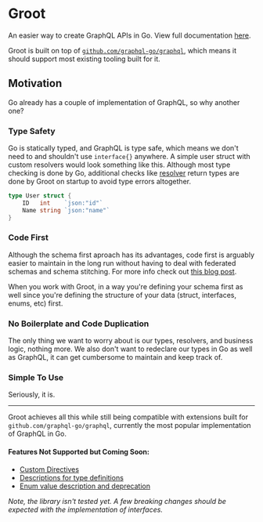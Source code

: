 # Groot

An easier way to create GraphQL APIs in Go. View full documentation [here](https://groot.shreyas44.com).

Groot is built on top of [`github.com/graphql-go/graphql`](https://github.com/graphql-go/graphql), which means it should support most existing tooling built for it.

## Motivation

Go already has a couple of implementation of GraphQL, so why another one?

### Type Safety

Go is statically typed, and GraphQL is type safe, which means we don't need to and shouldn't use `interface{}` anywhere. A simple user struct with custom resolvers would look something like this. Although most type checking is done by Go, additional checks like [resolver](./type-definitions/field-resolvers) return types are done by Groot on startup to avoid type errors altogether.

```go
type User struct {
	ID   int    `json:"id"`
	Name string `json:"name"`
}
```

### Code First

Although the schema first aproach has its advantages, code first is arguably easier to maintain in the long run without having to deal with federated schemas and schema stitching. For more info check out [this blog post](https://blog.logrocket.com/code-first-vs-schema-first-development-graphql/).

When you work with Groot, in a way you're defining your schema first as well since you're defining the structure of your data (struct, interfaces, enums, etc) first.

### No Boilerplate and Code Duplication

The only thing we want to worry about is our types, resolvers, and business logic, nothing more. We also don't want to redeclare our types in Go as well as GraphQL, it can get cumbersome to maintain and keep track of.

### Simple To Use

Seriously, it is.

---

Groot achieves all this while still being compatible with extensions built for `github.com/graphql-go/graphql`, currently the most popular implementation of GraphQL in Go.

#### Features Not Supported but Coming Soon:

- [Custom Directives](https://github.com/shreyas44/groot/issues/4)
- [Descriptions for type definitions](https://github.com/shreyas44/groot/issues/2)
- [Enum value description and deprecation](https://github.com/shreyas44/groot/issues/2)

_Note, the library isn't tested yet. A few breaking changes should be expected with the implementation of interfaces._
